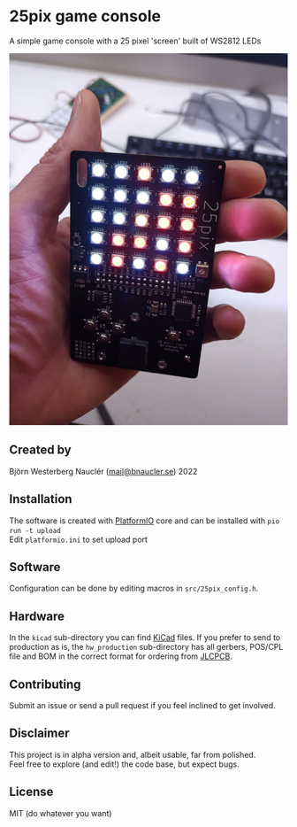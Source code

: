 
# 25pix game console
A simple game console with a 25 pixel 'screen' built of WS2812 LEDs

![25pix](25pix.jpg)

## Created by
Björn Westerberg Nauclér (mail@bnaucler.se) 2022

## Installation
The software is created with [PlatformIO](https://platformio.org) core and can be installed with `pio run -t upload`  
Edit `platformio.ini` to set upload port

## Software
Configuration can be done by editing macros in `src/25pix_config.h`.  

## Hardware
In the `kicad` sub-directory you can find [KiCad](https://kicad.org) files. If you prefer to send to production as is, the `hw_production` sub-directory has all gerbers, POS/CPL file and BOM in the correct format for ordering from [JLCPCB](https://jlcpcb.com).

## Contributing
Submit an issue or send a pull request if you feel inclined to get involved.

## Disclaimer
This project is in alpha version and, albeit usable, far from polished.  
Feel free to explore (and edit!) the code base, but expect bugs.

## License
MIT (do whatever you want)
